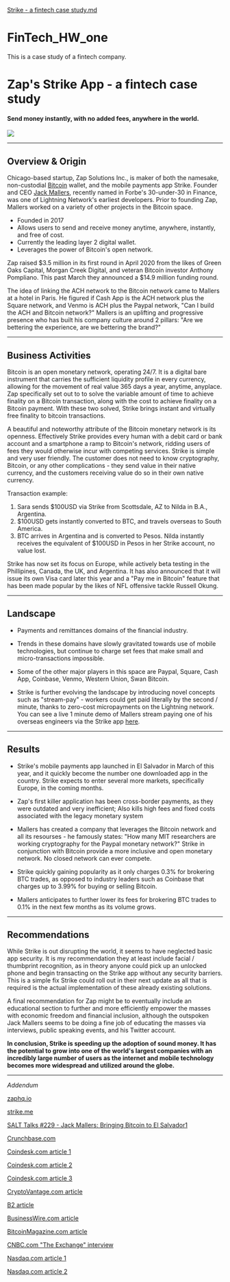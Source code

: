 [Strike - a fintech case study.md](https://github.com/cryptome/FinTech_HW_one/files/7026614/Strike.-.a.fintech.case.study.md)


# FinTech_HW_one
This is a case study of a fintech company.

# Zap's Strike App - a fintech case study

#### Send money instantly, with no added fees, anywhere in the world.

![](https://blog.bitnovo.com/wp-content/uploads/2021/02/que%CC%81-es-strike-by-Zap-1024x701.jpg)



___

## Overview & Origin

Chicago-based startup, Zap Solutions Inc., is maker of both the namesake, non-custodial [Bitcoin](https://bitcoin.org/en/) wallet, and the mobile payments app Strike. Founder and CEO [Jack Mallers](https://www.forbes.com/30-under-30/2021/finance/?profile=jack-mallers), recently named in Forbe's 30-under-30 in Finance, was one of Lightning Network's earliest developers. Prior to founding Zap, Mallers worked on a variety of other projects in the Bitcoin space.

- Founded in 2017
- Allows users to send and receive money anytime, anywhere, instantly, and free of cost.
- Currently the leading layer 2 digital wallet. 
- Leverages the power of Bitcoin's open network. 

Zap raised $3.5 million in its first round in April 2020 from the likes of Green Oaks Capital, Morgan Creek Digital, and veteran Bitcoin investor Anthony Pompliano. This past March they announced a $14.9 million funding round.

The idea of linking the ACH network to the Bitcoin network came to Mallers at a hotel in Paris. He figured if Cash App is the ACH network plus the Square network, and Venmo is ACH plus the Paypal network, "Can I build the ACH and Bitcoin network?" Mallers is an uplifting and progressive presence who has built his company culture around 2 pillars: "Are we bettering the experience, are we bettering the brand?"



---

## Business Activities

Bitcoin is an open monetary network, operating 24/7. It is a digital bare instrument that carries the sufficient liquidity profile in every currency, allowing for the movement of real value 365 days a year, anytime, anyplace. Zap specifically set out to to solve the variable amount of time to achieve finality on a Bitcoin transaction, along with the cost to achieve finality on a Bitcoin payment. With these two solved, Strike brings instant and virtually free finality to bitcoin transactions. 

A beautiful and noteworthy attribute of the Bitcoin monetary network is its openness. Effectively Strike provides every human with a debit card or bank account and a smartphone a ramp to Bitcoin's network, ridding users of fees they would otherwise incur with competing services.  Strike is simple and very user friendly. The customer does not need to know cryptography, Bitcoin, or any other complications - they send value in their native currency, and the customers receiving value do so in their own native currency.

Transaction example:

1. Sara sends $100USD via Strike from Scottsdale, AZ to Nilda in B.A., Argentina.
2. $100USD gets instantly converted to BTC, and travels overseas to South America.
3. BTC arrives in Argentina and is converted to Pesos. Nilda instantly receives the equivalent of $100USD in Pesos in her Strike account, no value lost.

Strike has now set its focus on Europe, while actively beta testing in the Phillipines, Canada, the UK, and Argentina. It has also announced that it will issue its own Visa card later this year and a "Pay me in Bitcoin" feature that has been made popular by the likes of NFL offensive tackle Russell Okung.



___

## Landscape

- Payments and remittances domains of the financial industry.

- Trends in these domains have slowly gravitated towards use of mobile technologies, but continue to charge set fees that make small and micro-transactions impossible.

- Some of the other major players in this space are Paypal, Square, Cash App, Coinbase, Venmo, Western Union, Swan Bitcoin.

- Strike is further evolving the landscape by introducing novel concepts such as "stream-pay" - workers could get paid literally by the second / minute, thanks to zero-cost micropayments on the Lightning network. You can see a live 1 minute demo of Mallers stream paying one of his overseas engineers via the Strike app [here](https://www.youtube.com/watch?v=Rt2C3CsLi7k).

  

___

## Results

- Strike's mobile payments app launched in El Salvador in March of this year, and it quickly become the number one downloaded app in the country. Strike expects to enter several more markets, specifically Europe, in the coming months.

- Zap's first killer application has been cross-border payments, as they were outdated and very inefficient; Also kills high fees and fixed costs associated with the legacy monetary system

- Mallers has created a company that leverages the Bitcoin network and all its resourses - he famously states: "How many MIT researchers are working cryptography for the Paypal monetary network?" Strike in conjunction with Bitcoin provide a more inclusive and open monetary network. No closed network can ever compete.

- Strike quickly gaining popularity as it only charges 0.3% for brokering BTC trades, as opposed to industry leaders such as Coinbase that charges up to 3.99% for buying or selling Bitcoin.

- Mallers anticipates to further lower its fees for brokering BTC trades to 0.1% in the next few months as its volume grows.

  

___

## Recommendations

While Strike is out disrupting the world, it seems to have neglected basic app security. It is my recommendation they at least include facial / thumbprint recognition, as in theory anyone could pick up an unlocked phone and begin transacting on the Strike app without any security barriers. This is a simple fix Strike could roll out in their next update as all that is required is the actual implementation of these already existing solutions.

A final recommendation for Zap might be to eventually include an educational section to further and more efficiently empower the masses with economic freedom and financial inclusion, although the outspoken Jack Mallers seems to be doing a fine job of educating the masses via interviews, public speaking events, and his Twitter account.

**In conclusion, Strike is speeding up the adoption of sound money. It has the potential to grow into one of the world's largest companies with an incredibly large number of users as the internet and mobile technology becomes more widespread and utilized around the globe.**

____

*Addendum*

[zaphq.io](https://zaphq.io/)

[strike.me](https://strike.me/)

[SALT Talks #229 - Jack Mallers: Bringing Bitcoin to El Salvador1](https://www.youtube.com/watch?v=4tLo74533xc)

[Crunchbase.com](https://www.crunchbase.com/organization/zap-solutions-a2c2)

[Coindesk.com article 1](https://www.coindesk.com/bitcoin-lightning-startup-zap-global-fiat-pairs-stablecoins)

[Coindesk.com article 2](https://www.coindesk.com/lightning-startup-zap-raised-3-5m-for-bitcoin-app-ahead-of-visa-deal)

[Coindesk.com article 3](https://www.coindesk.com/strike-launches-bitcoin-lightning-payment-app-in-el-salvador-full-eu-support-is-next)

[CryptoVantage.com article](https://www.cryptovantage.com/best-crypto-tools/strike/)

[B2 article](https://www.businessofbusiness.com/articles/what-is-strike-El-Salvador-bitcoin-announcement/)

[BusinessWire.com article](https://www.businesswire.com/news/home/20210605005045/en/Strike-Drives-Bitcoin-Forward-as-El-Salvador-Becomes-World%E2%80%99s-First-Country-to-Adopt-Bitcoin-as-Legal-Tender)

[BitcoinMagazine.com article](https://bitcoinmagazine.com/business/lightning-wallet-strike-now-enables-bitcoin-withdrawals)

[CNBC.com "The Exchange" interview](https://www.cnbc.com/video/2021/08/12/strike-ceo-on-paying-with-bitcoin.html)

[Nasdaq.com article 1](https://www.nasdaq.com/articles/zaps-strike-moves-to-public-beta-2020-07-02)

[Nasdaq.com article 2](https://www.nasdaq.com/articles/jack-mallers-strike-rolls-out-bitcoin-buys-going-head-to-head-with-coinbase-2021-07-01)
